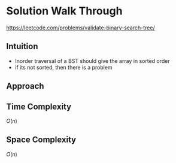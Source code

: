 # Solution Walk Through
https://leetcode.com/problems/validate-binary-search-tree/

## Intuition
- Inorder traversal of a BST should give the array in sorted order
- if its not sorted, then there is a problem

## Approach

## Time Complexity
$O(n)$ 

## Space Complexity
$O(n)$ 

